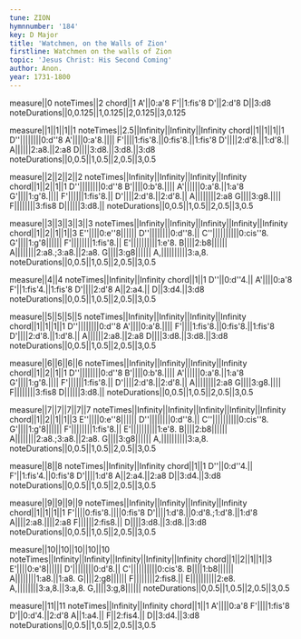 ```yaml
---
tune: ZION
hymnnumber: '184'
key: D Major
title: 'Watchmen, on the Walls of Zion'
firstline: Watchmen on the walls of Zion
topic: 'Jesus Christ: His Second Coming'
author: Anon.
year: 1731-1800
---
```

measure||0
noteTimes||2
chord||1
A'||0:a'8
F'||1:fis'8
D'||2:d'8
D||3:d8
noteDurations||0,0.125||1,0.125||2,0.125||3,0.125

measure||1||1||1||1
noteTimes||2.5||Infinity||Infinity||Infinity
chord||1||1||1||1
D''||||||||0:d''8
A'||||0:a'8.||||
F'||||1:fis'8.||0:fis'8.||1:fis'8
D'||||2:d'8.||1:d'8.||
A||||||2:a8.||2:a8
D||||3:d8.||3:d8.||3:d8
noteDurations||0,0.5||1,0.5||2,0.5||3,0.5

measure||2||2||2||2
noteTimes||Infinity||Infinity||Infinity||Infinity
chord||1||2||1||1
D''||||||||0:d''8
B'||||0:b'8.||||
A'||||||0:a'8.||1:a'8
G'||||1:g'8.||||
F'||||||1:fis'8.||
D'||||2:d'8.||2:d'8.||
A||||||||2:a8
G||||3:g8.||||
F||||||||3:fis8
D||||||3:d8.||
noteDurations||0,0.5||1,0.5||2,0.5||3,0.5

measure||3||3||3||3||3
noteTimes||Infinity||Infinity||Infinity||Infinity||Infinity
chord||1||2||1||1||3
E''||||0:e''8||||||
D''||||||||0:d''8.||
C''||||||||||0:cis''8.
G'||||1:g'8||||||
F'||||||||1:fis'8.||
E'||||||||||1:e'8.
B||||2:b8||||||
A||||||||2:a8.;3:a8.||2:a8.
G||||3:g8||||||
A,||||||||||3:a,8.
noteDurations||0,0.5||1,0.5||2,0.5||3,0.5

measure||4||4
noteTimes||Infinity||Infinity
chord||1||1
D''||0:d''4.||
A'||||0:a'8
F'||1:fis'4.||1:fis'8
D'||||2:d'8
A||2:a4.||
D||3:d4.||3:d8
noteDurations||0,0.5||1,0.5||2,0.5||3,0.5

measure||5||5||5||5
noteTimes||Infinity||Infinity||Infinity||Infinity
chord||1||1||1||1
D''||||||||0:d''8
A'||||0:a'8.||||
F'||||1:fis'8.||0:fis'8.||1:fis'8
D'||||2:d'8.||1:d'8.||
A||||||2:a8.||2:a8
D||||3:d8.||3:d8.||3:d8
noteDurations||0,0.5||1,0.5||2,0.5||3,0.5

measure||6||6||6||6
noteTimes||Infinity||Infinity||Infinity||Infinity
chord||1||2||1||1
D''||||||||0:d''8
B'||||0:b'8.||||
A'||||||0:a'8.||1:a'8
G'||||1:g'8.||||
F'||||||1:fis'8.||
D'||||2:d'8.||2:d'8.||
A||||||||2:a8
G||||3:g8.||||
F||||||||3:fis8
D||||||3:d8.||
noteDurations||0,0.5||1,0.5||2,0.5||3,0.5

measure||7||7||7||7||7
noteTimes||Infinity||Infinity||Infinity||Infinity||Infinity
chord||1||2||1||1||3
E''||||0:e''8||||||
D''||||||||0:d''8.||
C''||||||||||0:cis''8.
G'||||1:g'8||||||
F'||||||||1:fis'8.||
E'||||||||||1:e'8.
B||||2:b8||||||
A||||||||2:a8.;3:a8.||2:a8.
G||||3:g8||||||
A,||||||||||3:a,8.
noteDurations||0,0.5||1,0.5||2,0.5||3,0.5

measure||8||8
noteTimes||Infinity||Infinity
chord||1||1
D''||0:d''4.||
F'||1:fis'4.||0:fis'8
D'||||1:d'8
A||2:a4.||2:a8
D||3:d4.||3:d8
noteDurations||0,0.5||1,0.5||2,0.5||3,0.5

measure||9||9||9||9
noteTimes||Infinity||Infinity||Infinity||Infinity
chord||1||1||1||1
F'||||0:fis'8.||||0:fis'8
D'||||1:d'8.||0:d'8.;1:d'8.||1:d'8
A||||2:a8.||||2:a8
F||||||2:fis8.||
D||||3:d8.||3:d8.||3:d8
noteDurations||0,0.5||1,0.5||2,0.5||3,0.5

measure||10||10||10||10||10
noteTimes||Infinity||Infinity||Infinity||Infinity||Infinity
chord||1||2||1||1||3
E'||||0:e'8||||||
D'||||||||0:d'8.||
C'||||||||||0:cis'8.
B||||1:b8||||||
A||||||||1:a8.||1:a8.
G||||2:g8||||||
F||||||||2:fis8.||
E||||||||||2:e8.
A,||||||||3:a,8.||3:a,8.
G,||||3:g,8||||||
noteDurations||0,0.5||1,0.5||2,0.5||3,0.5

measure||11||11
noteTimes||Infinity||Infinity
chord||1||1
A'||||0:a'8
F'||||1:fis'8
D'||0:d'4.||2:d'8
A||1:a4.||
F||2:fis4.||
D||3:d4.||3:d8
noteDurations||0,0.5||1,0.5||2,0.5||3,0.5

